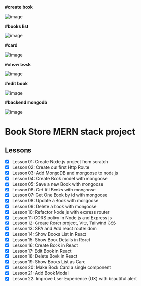 **#create book**


![image](https://github.com/amrutha1320/Bookstore/assets/134827744/14bbdee0-2650-4bd2-8db3-2f6d259e0486)

**#books list**


![image](https://github.com/amrutha1320/Bookstore/assets/134827744/f55cf1b5-ab2b-47b5-b62b-e27eecdc9346)

**#card**


![image](https://github.com/amrutha1320/Bookstore/assets/134827744/fc15d4d2-39cc-4aae-ad17-32e0eb644149)

**#show book**


![image](https://github.com/amrutha1320/Bookstore/assets/134827744/d01928e8-254b-4823-9335-d3e071bfac68)

**#edit book**


![image](https://github.com/amrutha1320/Bookstore/assets/134827744/bd24aaba-fb2d-4eca-a36a-ec680d9b60c8)


**#backend mongodb**

![image](https://github.com/amrutha1320/Bookstore/assets/134827744/f53ff19b-9e9b-4166-8db6-40ae34302616)


# Book Store MERN stack project

## Lessons

- [x] Lesson 01: Create Node.js project from scratch
- [x] Lesson 02: Create our first Http Route
- [x] Lesson 03: Add MongoDB and mongoose to node js
- [x] Lesson 04: Create Book model with mongoose
- [x] Lesson 05: Save a new Book with mongoose
- [x] Lesson 06: Get All Books with mongoose
- [x] Lesson 07: Get One Book by id with mongoose
- [x] Lesson 08: Update a Book with mongoose
- [x] Lesson 09: Delete a book with mongoose
- [x] Lesson 10: Refactor Node js with express router
- [x] Lesson 11: CORS policy in Node js and Express js
- [x] Lesson 12: Create React project, Vite, Tailwind CSS
- [x] Lesson 13: SPA and Add react router dom
- [x] Lesson 14: Show Books List in React
- [x] Lesson 15: Show Book Details in React
- [x] Lesson 16: Create Book in React
- [x] Lesson 17: Edit Book in React
- [x] Lesson 18: Delete Book in React
- [x] Lesson 19: Show Books List as Card
- [x] Lesson 20: Make Book Card a single component
- [x] Lesson 21: Add Book Modal
- [x] Lesson 22: Improve User Experience (UX) with beautiful alert

